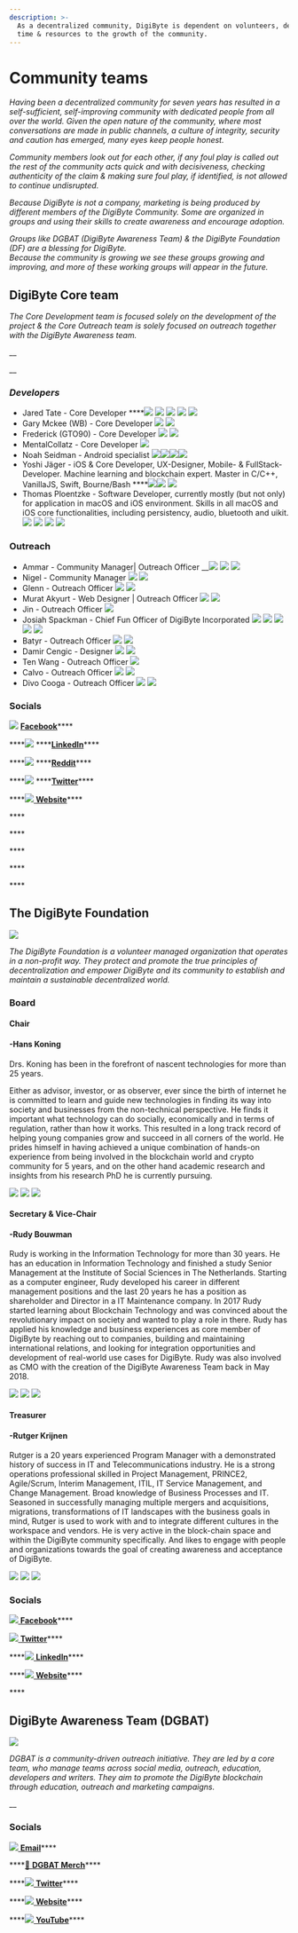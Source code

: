 ```yaml
---
description: >-
  As a decentralized community, DigiByte is dependent on volunteers, dedicating
  time & resources to the growth of the community.
---
```


# Community teams



_Having been a decentralized community for seven years has resulted in a self-sufficient, self-improving community with dedicated people from all over the world. Given the open nature of the community, where most conversations are made in public channels, a culture of integrity, security and caution has emerged, many eyes keep people honest._

_Community members look out for each other, if any foul play is called out the rest of the community acts quick and with decisiveness, checking authenticity of the claim & making sure foul play, if identified, is not allowed to continue undisrupted._

_Because DigiByte is not a company, marketing is being produced by different members of the DigiByte Community. Some are organized in groups and using their skills to create awareness and encourage adoption._ 

_Groups like DGBAT \(DigiByte Awareness Team\) & the DigiByte Foundation \(DF\) are a blessing for DigiByte.  
Because the community is growing we see these groups growing and improving, and more of these working groups will appear in the future._



## DigiByte Core team

_The Core Development team is focused solely on the development of the project & the Core Outreach team is solely focused on outreach together with the DigiByte Awareness team._

\_\_

\_\_

### _Developers_

* Jared Tate - Core Developer ****[![](../.gitbook/assets/twitter.png)](https://twitter.com/jaredctate) [![](../.gitbook/assets/telegram.png)](https://t.me/JaredTate) [![](../.gitbook/assets/linkedin.png)](https://www.linkedin.com/in/jaredctate) [![](../.gitbook/assets/email.png)](mailto:jared@digibyte.io) [![](../.gitbook/assets/github-120.png)](https://github.com/digibyte)  
* Gary Mckee \(WB\) - Core Developer [![](../.gitbook/assets/twitter.png)](https://twitter.com/DigibyteEso) [![](../.gitbook/assets/telegram.png)](https://t.me/Esoteric1zm)  
* Frederick \(GTO90\) - Core Developer [![](../.gitbook/assets/telegram.png)](https://t.me/GTO90) [![](../.gitbook/assets/github-120.png)](https://github.com/gto90)  
* MentalCollatz - Core Developer [![](../.gitbook/assets/github-120.png)](https://github.com/MentalCollatz)  
* Noah Seidman - Android specialist [![](../.gitbook/assets/twitter.png)](https://twitter.com/noahseidman)[![](../.gitbook/assets/telegram.png)](https://t.me/NoahSeidman)[![](../.gitbook/assets/email.png)](mailto:noah@digibyte.io)[![](../.gitbook/assets/github-120.png)](https://github.com/nseidm1)  
* Yoshi Jäger - iOS & Core Developer, UX-Designer, Mobile- & FullStack-Developer. Machine learning and blockchain expert. Master in C/C++, VanillaJS, Swift, Bourne/Bash ****[![](../.gitbook/assets/twitter.png)](https://twitter.com/YoshiJaeger)[![](../.gitbook/assets/telegram.png)](https://t.me/YoshiJaeger) [![](../.gitbook/assets/github-120.png)](https://github.com/SmartArray)  
* Thomas Ploentzke - Software Developer, currently mostly \(but not only\) for application in macOS and iOS environment. Skills in all macOS and iOS core functionalities, including persistency, audio, bluetooth and uikit. [![](../.gitbook/assets/twitter.png)](https://twitter.com/ploenne) [![](../.gitbook/assets/telegram.png)](https://t.me/ploenne) [![](../.gitbook/assets/linkedin.png)](https://www.linkedin.com/in/thomas-ploentzke-4205b465) [![](../.gitbook/assets/github-120.png)](https://github.com/ploenne) 





### Outreach

* Ammar - Community Manager\| Outreach Officer __[![](../.gitbook/assets/twitter.png)](https://twitter.com/dgb_ycagel) [![](../.gitbook/assets/telegram.png)](https://t.me/ycagel) [![](../.gitbook/assets/email.png)](mailto:ammar@digibyte.io)  
* Nigel - Community Manager [![](../.gitbook/assets/twitter.png)](https://twitter.com/NigelDigiByte) [![](../.gitbook/assets/telegram.png)](https://t.me/TheUnamatrix)  
* Glenn - Outreach Officer [![](../.gitbook/assets/telegram.png)](https://t.me/glenngie) [![](../.gitbook/assets/email.png)](mailto:glenn@digibyte.io)  
* Murat Akyurt - Web Designer \| Outreach Officer [![](../.gitbook/assets/twitter.png)](https://twitter.com/muakyurt) [![](../.gitbook/assets/telegram.png)](https://t.me/makyurt)  
* Jin - Outreach Officer [![](../.gitbook/assets/email.png)](mailto:jim@digibyte.io)  
* Josiah Spackman - Chief Fun Officer of DigiByte Incorporated [![](../.gitbook/assets/twitter.png)](https://twitter.com/dgb_chilling) [![](../.gitbook/assets/telegram.png)](https://t.me/Chilling_Silence) [![](../.gitbook/assets/email.png)](mailto:josiah@digibyte.io) [![](../.gitbook/assets/github-120.png)](https://github.com/ChillingSilence) [![](../.gitbook/assets/youtube.png)](https://www.youtube.com/c/JosiahSpackmanDigiByte/)  
* Batyr - Outreach Officer [![](../.gitbook/assets/twitter.png)](https://twitter.com/batyr_hajy) [![](../.gitbook/assets/telegram.png)](https://t.me/dgb_tm)  
* Damir Cengic - Designer [![](../.gitbook/assets/twitter.png)](https://twitter.com/cengic_damir) [![](../.gitbook/assets/telegram.png)](https://t.me/DamirCengic)  
* Ten Wang - Outreach Officer [![](../.gitbook/assets/telegram.png)](https://t.me/tengwang)  
* Calvo - Outreach Officer [![](../.gitbook/assets/twitter.png)](https://twitter.com/Calvo517) [![](../.gitbook/assets/telegram.png)](https://t.me/CaLvo517)  
* Divo Cooga - Outreach Officer [![](../.gitbook/assets/twitter.png)](https://twitter.com/dvoriano) [![](../.gitbook/assets/telegram.png)](https://t.me/IamVet) 





### Socials

![](../.gitbook/assets/facebook.png) [**Facebook**](https://www.facebook.com/digibytecoin/)\*\*\*\*

\*\*\*\*![](../.gitbook/assets/linkedin.png) ****[**LinkedIn**](https://www.linkedin.com/company/4873314/)\*\*\*\*

\*\*\*\*![](../.gitbook/assets/reddit.png) ****[**Reddit**](https://www.reddit.com/r/Digibyte/)\*\*\*\*

\*\*\*\*![](../.gitbook/assets/twitter.png) ****[**Twitter**](https://twitter.com/DigiByteCoin)\*\*\*\*

\*\*\*\*[![](../.gitbook/assets/dgb-symbol.png) **Website**](https://DigiByte.io)\*\*\*\*

\*\*\*\*

\*\*\*\*

\*\*\*\*

\*\*\*\*

\*\*\*\*

## The DigiByte Foundation

![](../.gitbook/assets/dgbfoundation.png)

_The DigiByte Foundation is a volunteer managed organization that operates in a non-profit way. They protect and promote the true principles of decentralization and empower DigiByte and its community to establish and maintain a sustainable decentralized world._

### Board



#### Chair

#### -Hans Koning <a id="foundation-hans-koning"></a>

Drs. Koning has been in the forefront of nascent technologies for more than 25 years.

Either as advisor, investor, or as observer, ever since the birth of internet he is committed to learn and guide new technologies in finding its way into society and businesses from the non-technical perspective. He finds it important what technology can do socially, economically and in terms of regulation, rather than how it works. This resulted in a long track record of helping young companies grow and succeed in all corners of the world. He prides himself in having achieved a unique combination of hands-on experience from being involved in the blockchain world and crypto community for 5 years, and on the other hand academic research and insights from his research PhD he is currently pursuing.

[![](../.gitbook/assets/linkedin.png)](https://www.linkedin.com/in/hanskoningttim/) [![](../.gitbook/assets/twitter.png)](https://www.twitter.com/hanskoning) [![](../.gitbook/assets/email.png)](mailto:hanskoning@digibytefoundation.io) 



#### Secretary & Vice-Chair

#### -Rudy Bouwman <a id="foundation-rudy-bouwman"></a>

Rudy is working in the Information Technology for more than 30 years. He has an education in Information Technology and finished a study Senior Management at the Institute of Social Sciences in The Netherlands. Starting as a computer engineer, Rudy developed his career in different management positions and the last 20 years he has a position as shareholder and Director in a IT Maintenance company. In 2017 Rudy started learning about Blockchain Technology and was convinced about the revolutionary impact on society and wanted to play a role in there. Rudy has applied his knowledge and business experiences as core member of DigiByte by reaching out to companies, building and maintaining international relations, and looking for integration opportunities and development of real-world use cases for DigiByte. Rudy was also involved as CMO with the creation of the DigiByte Awareness Team back in May 2018.

[![](../.gitbook/assets/linkedin.png)](https://www.linkedin.com/in/rudybouwman/) [![](../.gitbook/assets/twitter.png)](https://www.twitter.com/RudyBouwman) [![](../.gitbook/assets/email.png)](mailto:rudybouwman@digibytefoundation.io) 



#### Treasurer

#### -Rutger Krijnen <a id="foundation-rutger-krijnen"></a>

Rutger is a 20 years experienced Program Manager with a demonstrated history of success in IT and Telecommunications industry. He is a strong operations professional skilled in Project Management, PRINCE2, Agile/Scrum, Interim Management, ITIL, IT Service Management, and Change Management. Broad knowledge of Business Processes and IT. Seasoned in successfully managing multiple mergers and acquisitions, migrations, transformations of IT landscapes with the business goals in mind, Rutger is used to work with and to integrate different cultures in the workspace and vendors. He is very active in the block-chain space and within the DigiByte community specifically. And likes to engage with people and organizations towards the goal of creating awareness and acceptance of DigiByte.

[![](../.gitbook/assets/linkedin.png)](https://www.linkedin.com/in/rutger-krijnen-a503895/) [![](../.gitbook/assets/twitter.png)](https://www.twitter.com/justgoodstuff11) [![](../.gitbook/assets/email.png)](mailto:rutgerkrijnen@digibytefoundation.io) 





### Socials

[![](../.gitbook/assets/facebook.png) **Facebook**](https://www.facebook.com/digibytecoin/)\*\*\*\*

[![](../.gitbook/assets/twitter.png) **Twitter**](https://twitter.com/dgb_foundation)\*\*\*\*

\*\*\*\*[![](../.gitbook/assets/linkedin.png) **LinkedIn**](https://www.linkedin.com/in/digibytefoundation/)\*\*\*\*

\*\*\*\*[![](../.gitbook/assets/dgbfoundation.png) **Website**](https://digibytefoundation.io/)\*\*\*\*

\*\*\*\*









## Digi**B**yte Awareness Team \(DGBAT\)

![](../.gitbook/assets/dgbat.png)

_DGBAT is a community-driven outreach initiative. They are led by a core team, who manage teams across social media, outreach, education, developers and writers. They aim to promote the DigiByte blockchain through education, outreach and marketing campaigns._

 __

### Socials

[![](../.gitbook/assets/email.png) **Email**](mailto:info@dgbat.org)\*\*\*\*

\*\*\*\*[🛒 **DGBAT Merch**](https://www.cryptobantam.com/vendor/dgbat/)\*\*\*\*

\*\*\*\*[![](../.gitbook/assets/twitter.png) **Twitter**](https://twitter.com/DGBAT_Official)\*\*\*\*

\*\*\*\*[![](../.gitbook/assets/dgbat.png) **Website**](https://dgbat.org)\*\*\*\*

\*\*\*\*[![](../.gitbook/assets/youtube.png) **YouTube**](https://www.youtube.com/channel/UCwNYXK1m7mNzu7UFP2BjYyA)\*\*\*\*



